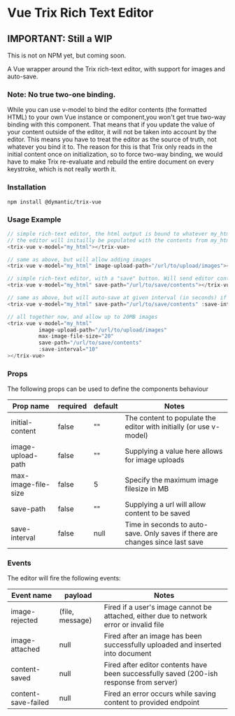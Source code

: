 # Vue Trix Rich Text Editor

## IMPORTANT: Still a WIP

This is not on NPM yet, but coming soon.

A Vue wrapper around the Trix rich-text editor, with support for images and auto-save.

### Note: No true two-one binding.

While you can use v-model to bind the editor contents (the formatted HTML) to your own Vue instance or component,you won't get true two-way binding with this component. That means that if you update the value of your content outside of the editor, it will not be taken into account by the editor. This means you have to treat the editor as the source of truth, not whatever you bind it to. The reason for this is that Trix only reads in the initial content once on initialization, so to force two-way binding, we would have to make Trix re-evaluate and rebuild the entire document on every keystroke, which is not really worth it.

### Installation

```
npm install @dymantic/trix-vue
```

### Usage Example

```js
// simple rich-text editor, the html output is bound to whatever my_html is
// the editor will initailly be populated with the contents from my_html
<trix-vue v-model="my_html"></trix-vue>

// same as above, but will allow adding images
<trix-vue v-model="my_html" image-upload-path="/url/to/upload/images"></trix-vue>

// simple rich-text editor, with a "save" button. Will send editor contents as POST to save-path
<trix-vue v-model="my_html" save-path="/url/to/save/contents"></trix-vue>

// same as above, but will auto-save at given interval (in seconds) if changes have been made
<trix-vue v-model="my_html" save-path="/url/to/save/contents" :save-interval="10"></trix-vue>

// all together now, and allow up to 20MB images
<trix-vue v-model="my_html"
          image-upload-path="/url/to/upload/images"
          max-image-file-size="20"
          save-path="/url/to/save/contents"
          :save-interval="10"
></trix-vue>
```

### Props

The following props can be used to define the components behaviour

| Prop name           | required | default | Notes                                                                         |
| ------------------- | -------- | ------- | ----------------------------------------------------------------------------- |
| initial-content     | false    | ""      | The content to populate the editor with initially (or use v-model)            |
| image-upload-path   | false    | ""      | Supplying a value here allows for image uploads                               |
| max-image-file-size | false    | 5       | Specify the maximum image filesize in MB                                      |
| save-path           | false    | ""      | Supplying a url will allow content to be saved                                |
| save-interval       | false    | null    | Time in seconds to auto-save. Only saves if there are changes since last save |

### Events

The editor will fire the following events:

| Event name          | payload         | Notes                                                                                   |
| ------------------- | --------------- | --------------------------------------------------------------------------------------- |
| image-rejected      | (file, message) | Fired if a user's image cannot be attached, either due to network error or invalid file |
| image-attached      | null            | Fired after an image has been successfully uploaded and inserted into document          |
| content-saved       | null            | Fired after editor contents have been successfully saved (200-ish response from server) |
| content-save-failed | null            | Fired an error occurs while saving content to provided endpoint                         |
